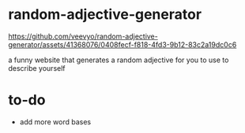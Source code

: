 # random-adjective-generator

https://github.com/veevyo/random-adjective-generator/assets/41368076/0408fecf-f818-4fd3-9b12-83c2a19dc0c6

a funny website that generates a random adjective for you to use to describe yourself

# to-do
- add more word bases


